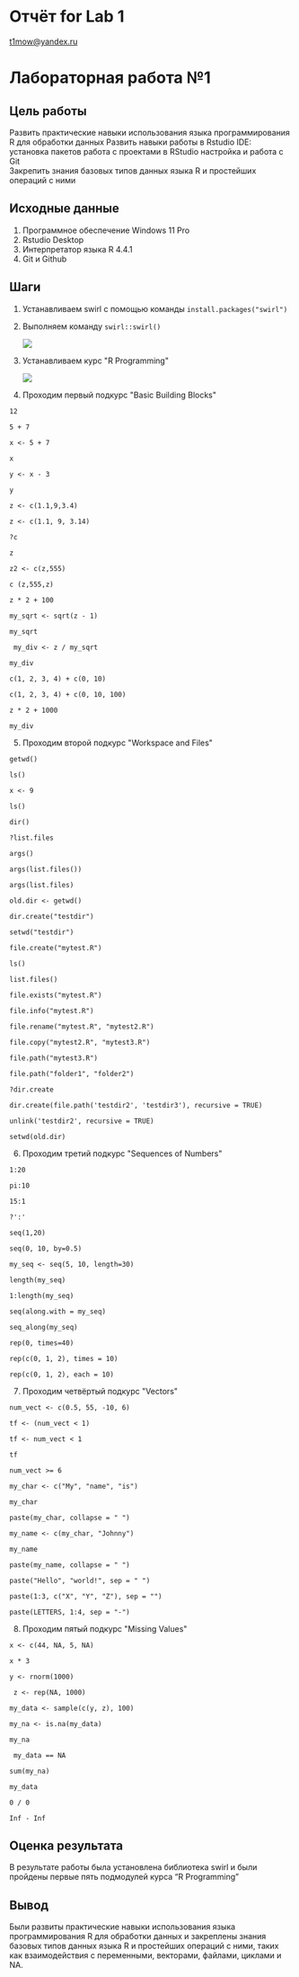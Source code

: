 # Отчёт for Lab 1
t1mow@yandex.ru

# Лабораторная работа №1

## Цель работы 

Развить практические навыки использования языка программирования R для обработки данных 
Развить навыки работы в Rstudio IDE: установка пакетов работа с проектами в RStudio настройка и работа с Git  
Закрепить знания базовых типов данных языка R и простейших операций с ними

## Исходные данные

  1. Программное обеспечение Windows 11 Pro
  2. Rstudio Desktop
  3. Интерпретатор языка R 4.4.1
  4. Git и Github

## Шаги

 1. Устанавливаем swirl с помощью команды `install.packages("swirl")`
 
 2. Выполняем команду `swirl::swirl()`
 
    ![](images/swirl.png)
    
 3. Устанавливаем курс "R Programming"
 
    ![](images/course.png)
    
 4. Проходим первый подкурс "Basic Building Blocks"

```{r}
12
```

```{r}
5 + 7
```

```{r}
x <- 5 + 7
```

```{r}
x
```

```{r}
y <- x - 3
```

```{r}
y
```

```{r}
z <- c(1.1,9,3.4)
```

```{r}
z <- c(1.1, 9, 3.14)
```

```{r}
?c
```

```{r}
z
```

```{r}
z2 <- c(z,555)
```

```{r}
c (z,555,z)
```

```{r}
z * 2 + 100
```

```{r}
my_sqrt <- sqrt(z - 1)
```

```{r}
my_sqrt
```

```{r}
 my_div <- z / my_sqrt
```

```{r}
my_div
```

```{r}
c(1, 2, 3, 4) + c(0, 10)
```

```{r}
c(1, 2, 3, 4) + c(0, 10, 100)
```

```{r}
z * 2 + 1000
```

```{r}
my_div
```

 5. Проходим второй подкурс "Workspace and Files"

```{r}
getwd()
```

```{r}
ls()
```

```{r}
x <- 9
```

```{r}
ls()
```

```{r}
dir()
```

```{r}
?list.files
```

```{r}
args()
```

```{r}
args(list.files())
```

```{r}
args(list.files)
```

```{r}
old.dir <- getwd()
```

```{r}
dir.create("testdir")
```

```{r}
setwd("testdir")
```

```{r}
file.create("mytest.R")
```

```{r}
ls()
```

```{r}
list.files()
```

```{r}
file.exists("mytest.R")
```

```{r}
file.info("mytest.R")
```

```{r}
file.rename("mytest.R", "mytest2.R")
```

```{r}
file.copy("mytest2.R", "mytest3.R")
```

```{r}
file.path("mytest3.R")
```

```{r}
file.path("folder1", "folder2")
```

```{r}
?dir.create
```

```{r}
dir.create(file.path('testdir2', 'testdir3'), recursive = TRUE)
```

```{r}
unlink('testdir2', recursive = TRUE)
```

```{r}
setwd(old.dir)
```

 6. Проходим третий подкурс "Sequences of Numbers"

```{r}
1:20
```

```{r}
pi:10
```

```{r}
15:1
```

```{r}
?':'
```

```{r}
seq(1,20)
```

```{r}
seq(0, 10, by=0.5)
```

```{r}
my_seq <- seq(5, 10, length=30)
```

```{r}
length(my_seq)
```

```{r}
1:length(my_seq)
```

```{r}
seq(along.with = my_seq)
```

```{r}
seq_along(my_seq)
```

```{r}
rep(0, times=40)
```

```{r}
rep(c(0, 1, 2), times = 10)
```

```{r}
rep(c(0, 1, 2), each = 10)
```

 7. Проходим четвёртый подкурс "Vectors"

```{r}
num_vect <- c(0.5, 55, -10, 6)
```

```{r}
tf <- (num_vect < 1)
```

```{r}
tf <- num_vect < 1
```

```{r}
tf
```

```{r}
num_vect >= 6
```

```{r}
my_char <- c("My", "name", "is")
```

```{r}
my_char
```

```{r}
paste(my_char, collapse = " ")
```

```{r}
my_name <- c(my_char, "Johnny")
```

```{r}
my_name
```

```{r}
paste(my_name, collapse = " ")
```

```{r}
paste("Hello", "world!", sep = " ")
```

```{r}
paste(1:3, c("X", "Y", "Z"), sep = "")
```

```{r}
paste(LETTERS, 1:4, sep = "-")
```

 8. Проходим пятый подкурс "Missing Values"

```{r}
x <- c(44, NA, 5, NA)
```

```{r}
x * 3
```

```{r}
y <- rnorm(1000)
```

```{r}
 z <- rep(NA, 1000)
```

```{r}
my_data <- sample(c(y, z), 100)
```

```{r}
my_na <- is.na(my_data)
```

```{r}
my_na
```

```{r}
 my_data == NA
```

```{r}
sum(my_na)
```

```{r}
my_data
```

```{r}
0 / 0
```

```{r}
Inf - Inf
```

## Оценка результата

В результате работы была установлена библиотека swirl и были пройдены первые пять подмодулей курса “R Programming”

## Вывод

Были развиты практические навыки использования языка программирования R для обработки данных и закреплены знания базовых типов данных языка R и простейших операций с ними, таких как взаимодействия с переменными, векторами, файлами, циклами и NA.
